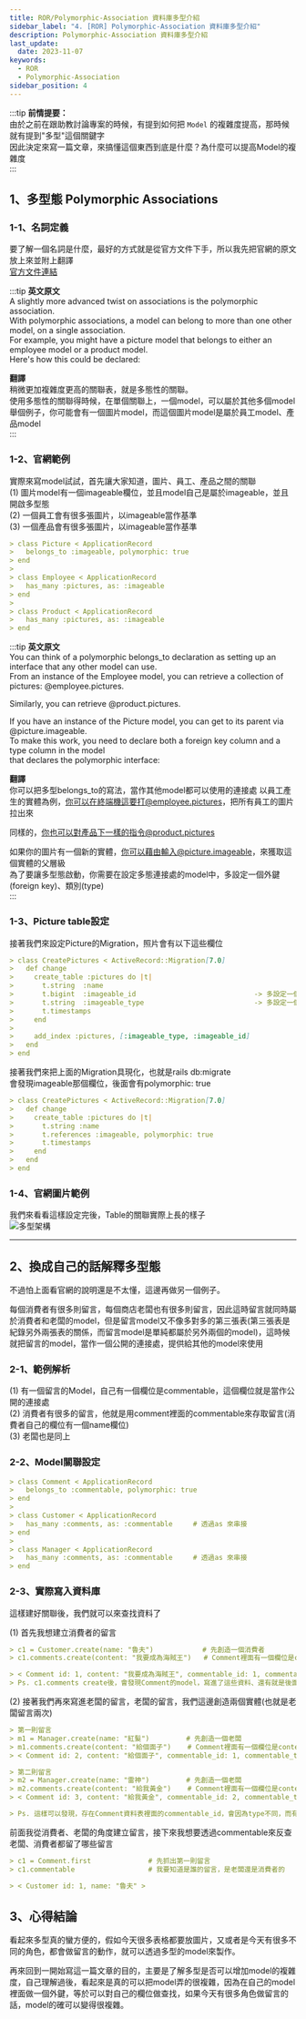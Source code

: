 ```yaml
---
title: ROR/Polymorphic-Association 資料庫多型介紹
sidebar_label: "4. [ROR] Polymorphic-Association 資料庫多型介紹"
description: Polymorphic-Association 資料庫多型介紹
last_update:
  date: 2023-11-07
keywords:
  - ROR
  - Polymorphic-Association
sidebar_position: 4
---
```



:::tip
**前情提要：**    
由於之前在跟助教討論專案的時候，有提到如何把 `Model` 的複雜度提高，那時候就有提到"多型"這個關鍵字  
因此決定來寫一篇文章，來搞懂這個東西到底是什麼？為什麼可以提高Model的複雜度   
:::



1、多型態 Polymorphic Associations
------

### 1-1、名詞定義    
要了解一個名詞是什麼，最好的方式就是從官方文件下手，所以我先把官網的原文放上來並附上翻譯        
[官方文件連結](https://guides.rubyonrails.org/association_basics.html#self-joins)   


:::tip
**英文原文**  
A slightly more advanced twist on associations is the polymorphic association.    
With polymorphic associations, a model can belong to more than one other model, on a single association.  
For example, you might have a picture model that belongs to either an employee model or a product model.  
Here's how this could be declared:    
  
**翻譯**  
稍微更加複雜度更高的關聯表，就是多態性的關聯。    
使用多態性的關聯得時候，在單個關聯上，一個model，可以屬於其他多個model    
舉個例子，你可能會有一個圖片model，而這個圖片model是屬於員工model、產品model  
:::


### 1-2、官網範例    
實際來寫model試試，首先讓大家知道，圖片、員工、產品之間的關聯   
(1) 圖片model有一個imageable欄位，並且model自己是屬於imageable，並且開啟多型態  
(2) 一個員工會有很多張圖片，以imageable當作基準  
(3) 一個產品會有很多張圖片，以imageable當作基準  

```md
> class Picture < ApplicationRecord
>   belongs_to :imageable, polymorphic: true
> end
> 
> class Employee < ApplicationRecord
>   has_many :pictures, as: :imageable
> end
> 
> class Product < ApplicationRecord
>   has_many :pictures, as: :imageable
> end
```


:::tip
**英文原文**  
You can think of a polymorphic belongs_to declaration as setting up an interface that any other model can use.    
From an instance of the Employee model, you can retrieve a collection of pictures: @employee.pictures.    
  
Similarly, you can retrieve @product.pictures.    
  
If you have an instance of the Picture model, you can get to its parent via @picture.imageable.   
To make this work, you need to declare both a foreign key column and a type column in the model   
that declares the polymorphic interface:  

**翻譯**  
你可以把多型belongs_to的寫法，當作其他model都可以使用的連接處
以員工產生的實體為例，你可以在終端機這要打@employee.pictures，把所有員工的圖片拉出來

同樣的，你也可以對產品下一樣的指令@product.pictures   

如果你的圖片有一個新的實體，你可以藉由輸入@picture.imageable，來獲取這個實體的父層級  
為了要讓多型態啟動，你需要在設定多態連接處的model中，多設定一個外鍵(foreign key)、類別(type)  
:::



### 1-3、Picture table設定   
接著我們來設定Picture的Migration，照片會有以下這些欄位  
```md   
> class CreatePictures < ActiveRecord::Migration[7.0]
>   def change
>     create_table :pictures do |t|
>       t.string  :name                                  
>       t.bigint  :imageable_id                             -> 多設定一個外鍵，bigint是比較大數字的意思
>       t.string  :imageable_type                           -> 多設定一個type欄位
>       t.timestamps
>     end
>     
>     add_index :pictures, [:imageable_type, :imageable_id]
>   end
> end
```

接著我們來把上面的Migration具現化，也就是rails db:migrate   
會發現imageable那個欄位，後面會有polymorphic: true  
```md
> class CreatePictures < ActiveRecord::Migration[7.0]
>   def change
>     create_table :pictures do |t|
>       t.string :name
>       t.references :imageable, polymorphic: true
>       t.timestamps
>     end
>   end
> end
```

### 1-4、官網圖片範例
我們來看看這樣設定完後，Table的關聯實際上長的樣子   
![多型架構](./img/polymorphic.png)

***



2、換成自己的話解釋多型態
------

不過怕上面看官網的說明還是不太懂，這邊再做另一個例子。          

每個消費者有很多則留言，每個商店老闆也有很多則留言，因此這時留言就同時屬於消費者和老闆的model，但是留言model又不像多對多的第三張表(第三張表是紀錄另外兩張表的關係，而留言model是單純都屬於另外兩個的model)，這時候就把留言的model，當作一個公開的連接處，提供給其他的model來使用       

### 2-1、範例解析
(1) 有一個留言的Model，自己有一個欄位是commentable，這個欄位就是當作公開的連接處    
(2) 消費者有很多的留言，他就是用comment裡面的commentable來存取留言(消費者自己的欄位有一個name欄位)  
(3) 老闆也是同上    

### 2-2、Model關聯設定
```md
> class Comment < ApplicationRecord             
>   belongs_to :commentable, polymorphic: true
> end
>  
> class Customer < ApplicationRecord
>   has_many :comments, as: :commentable     # 透過as 來串接
> end
>  
> class Manager < ApplicationRecord
>   has_many :comments, as: :commentable     # 透過as 來串接
> end
```


### 2-3、實際寫入資料庫

這樣建好關聯後，我們就可以來查找資料了  

(1) 首先我想建立消費者的留言    
```md
> c1 = Customer.create(name: "魯夫")            # 先創造一個消費者
> c1.comments.create(content: "我要成為海賊王")   # Comment裡面有一個欄位是content，因此把資料存去進

> < Comment id: 1, content: "我要成為海賊王", commentable_id: 1, commentable_type: "Customer" >
> Ps. c1.comments create後，會發現Comment的model，寫進了這些資料、還有就是後面有時間標記，我省略掉了 
```

(2) 接著我們再來寫進老闆的留言，老闆的留言，我們這邊創造兩個實體(也就是老闆留言兩次)    
```md
> 第一則留言
> m1 = Manager.create(name: "紅髮")         # 先創造一個老闆
> m1.comments.create(content: "給個面子")    # Comment裡面有一個欄位是content，因此把資料存去進
> < Comment id: 2, content: "給個面子", commentable_id: 1, commentable_type: "Manager" >

> 第二則留言
> m2 = Manager.create(name: "雷神")         # 先創造一個老闆
> m2.comments.create(content: "給我黃金")    # Comment裡面有一個欄位是content，因此把資料存去進
> < Comment id: 3, content: "給我黃金", commentable_id: 2, commentable_type: "Manager" >

> Ps. 這樣可以發現，存在Comment資料表裡面的commentable_id，會因為type不同，而有不同的計數
```


前面我從消費者、老闆的角度建立留言，接下來我想要透過commentable來反查老闆、消費者都留了哪些留言  
```md
> c1 = Comment.first              # 先抓出第一則留言
> c1.commentable                  # 我要知道是誰的留言，是老闆還是消費者的

> < Customer id: 1, name: "魯夫" >
```




3、心得結論
------

看起來多型真的蠻方便的，假如今天很多表格都要放圖片，又或者是今天有很多不同的角色，都會做留言的動作，就可以透過多型的model來製作。   

再來回到一開始寫這一篇文章的目的，主要是了解多型是否可以增加model的複雜度，自己理解過後，看起來是真的可以把model弄的很複雜，因為在自己的model裡面做一個外鍵，等於可以對自己的欄位做查找，如果今天有很多角色做留言的話，model的確可以變得很複雜。    




